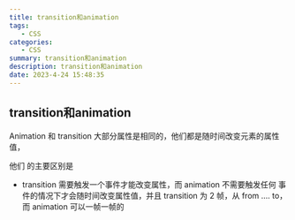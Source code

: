 ```yaml
---
title: transition和animation
tags: 
   - CSS
categories: 
   - CSS
summary: transition和animation
description: transition和animation
date: 2023-4-24 15:48:35
---
```




## transition和animation



Animation 和 transition 大部分属性是相同的，他们都是随时间改变元素的属性值，

他们 的主要区别是 

- transition 需要触发一个事件才能改变属性，而 animation 不需要触发任何 事件的情况下才会随时间改变属性值，并且 transition 为 2 帧，从 from .... to，而 animation 可以一帧一帧的